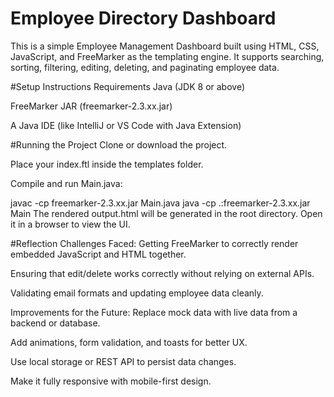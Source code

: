 #  Employee Directory Dashboard

This is a simple Employee Management Dashboard built using HTML, CSS, JavaScript, and FreeMarker as the templating engine. It supports searching, sorting, filtering, editing, deleting, and paginating employee data.


#Setup Instructions
Requirements
Java (JDK 8 or above)

FreeMarker JAR (freemarker-2.3.xx.jar)

A Java IDE (like IntelliJ or VS Code with Java Extension)

#Running the Project
Clone or download the project.

Place your index.ftl inside the templates folder.

Compile and run Main.java:

javac -cp freemarker-2.3.xx.jar Main.java
java -cp .:freemarker-2.3.xx.jar Main
The rendered output.html will be generated in the root directory. Open it in a browser to view the UI.

#Reflection
Challenges Faced:
Getting FreeMarker to correctly render embedded JavaScript and HTML together.

Ensuring that edit/delete works correctly without relying on external APIs.

Validating email formats and updating employee data cleanly.

Improvements for the Future:
Replace mock data with live data from a backend or database.

Add animations, form validation, and toasts for better UX.

Use local storage or REST API to persist data changes.

Make it fully responsive with mobile-first design.
